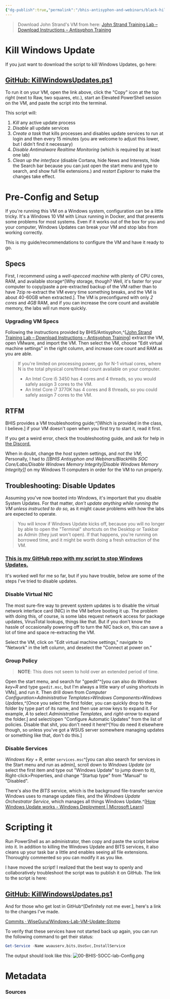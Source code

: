 ```yaml
---
{"dg-publish":true,"permalink":"/bhis-antisyphon-and-webinars/black-hills-soc-core/labs/00-bhis-socc-lab-config/"}
---
```


> Download John Strand's VM from here: [John Strand Training Lab – Download Instructions – Antisyphon Training](https://www.antisyphontraining.com/john-strand-training-lab-download-instructions/)

# Kill Windows Update
If you just want to download the script to kill Windows Updates, go here:

## [GitHub: KillWindowsUpdates.ps1](https://github.com/WiseGuru/Windows-Lab-VM-Update-Stomp/blob/main/KillWindowsUpdates.ps1)

To run it on your VM, open the link above, click the "Copy" icon at the top right (next to Raw, two squares, etc.), start an Elevated PowerShell session on the VM, and paste the script into the terminal.

This script will:
1. *Kill* any active update process
2. *Disable* all update services
3. *Create a task* that kills processes and disables update services to run at login and then every 15 minutes (you are welcome to adjust this lower, but I didn't find it necessary)
4. *Disable Antimalware Realtime Monitoring* (which is required by at least one lab)
5. *Clean up the interface* (disable Cortana, hide News and Interests, hide the Search bar because you can just open the start menu and type to search, and show full file extensions.) and *restart Explorer* to make the changes take effect.

# Pre-Config and Setup

If you're running this VM on a Windows system, configuration can be a little tricky. It's a Windows 10 VM with Linux running in Docker, and that presents some problems for most systems. Even if it works out of the box for you and your computer, Windows Updates can break your VM and stop labs from working correctly.

This is my guide/recommendations to configure the VM and have it ready to go.
## Specs
First, I recommend using a *well-specced machine* with plenty of CPU cores, RAM, and available storage^[Why storage, though? Well, it's faster for your computer to copy/paste a pre-extracted backup of the VM rather than to have 7zip re-extract the VM every time something breaks, and the VM is about 40-60GB when extracted.]. The VM is preconfigured with only *2 cores* and *4GB* RAM, and if you can increase the core count and available memory, the labs will run more quickly.

### Upgrading VM Specs
Following the instructions provided by BHIS/Antisyphon,^[[John Strand Training Lab – Download Instructions – Antisyphon Training](https://www.antisyphontraining.com/john-strand-training-lab-download-instructions/)] extract the VM, open VMware, and import the VM. Then select the VM, choose "Edit virtual machine settings" in the right column, and increase core count and RAM as you are able.

> If you're limited on processing power, go for N-1 virtual cores, where N is the total physical core/thread count available on your computer.
> - An Intel Core i5 3450 has 4 cores and 4 threads, so you would safely assign 3 cores to the VM.
> - An Intel Core i7 3770K has 4 cores and 8 threads, so you could safely assign 7 cores to the VM.

## RTFM
BHIS provides a VM troubleshooting guide;^[Which is provided in the class, I believe.] if your VM doesn't open when you first try to start it, read it first. 

If you get a weird error, check the troubleshooting guide, and ask for help in [the Discord.](https://discord.gg/antisyphon)

When in doubt, change the *host* system settings, and *not the VM*; Personally, I had to *[[BHIS Antisyphon and Webinars/BlackHills SOC Core/Labs/Disable Windows Memory Integrity\|Disable Windows Memory Integrity]]* on my Windows 11 computers in order for the VM to run properly.
## Troubleshooting: Disable Updates
Assuming you've now booted into Windows, it's important that you disable System Updates. For that matter, *don't update anything while running the VM unless instructed to do so,* as it might cause problems with how the labs are expected to operate.

> You will know if Windows Update kicks off, because you will no longer by able to open the "Terminal" shortcuts on the Desktop or Taskbar as Admin (they just won't open).
> If that happens, you're running on borrowed time, and it might be worth doing a fresh extraction of the VM.

### [This is my GitHub repo with my script to stop Windows Updates.](https://github.com/WiseGuru/Windows-Lab-VM-Update-Stomp) 
It's worked well for me so far, but if you have trouble, below are some of the steps I've tried to disable updates.

### Disable Virtual NIC
The most sure-fire way to prevent system updates is to disable the virtual network interface card (NIC) in the VM before booting it up. The problem with doing this, of course, is some labs request network access for package updates, VirusTotal lookups, things like that. But if you don't know the hassle of occasionally powering off to turn the NIC back on, this can save a lot of time and space re-extracting the VM.

Select the VM, click on "Edit virtual machine settings," navigate to "Network" in the left column, and deselect the "Connect at power on."

### Group Policy
> **NOTE**: This does not seem to hold over an extended period of time.

Open the start menu, and search for "gpedit"^[you can also do *Windows key+R* and type `gpedit.msc`, but I'm always a little wary of using shortcuts in VMs], and run it. Then drill down from *Computer Configuration>Administrative Templates>Windows Components>Windows Updates*,^[Once you select the first folder, you can quickly drop to the folder by type part of its name, and then use arrow keys to expand it. For example, *A* to select *Administrative Templates*, and *right-arrow* to expand the folder.] and select/open "Configure Automatic Updates" from the list of policies. Disable that shit, you don't need it here!^[You do need it elsewhere though, so unless you've got a WSUS server somewhere managing updates or something like that, don't do this.]

### Disable Services
*Windows Key* + *R*, enter `services.msc`^[you can also search for services in the Start menu and run as admin], scroll down to *Windows Update* (or select the first item and type out "Windows Update" to jump down to it), Right-click>Properties, and change "Startup type" from "Manual" to "Disabled".

There's also the *BITS* service, which is the background file-transfer service Windows uses to manage update files, and the *Windows Update Orchestrator Service,* which manages all things Windows Update.^[[How Windows Update works - Windows Deployment | Microsoft Learn](https://learn.microsoft.com/en-us/windows/deployment/update/how-windows-update-works)]

# Scripting it
Run PowerShell as an administrator, then copy and paste the script below into it. In addition to killing the Windows Update and BITS services, it also cleans up your task bar a little and enables seeing all file extensions. Thoroughly commented so you can modify it as you like.

I have moved the script! I realized that the best way to openly and collaboratively troubleshoot the script was to publish it on GitHub. The link to the script is here:

## [GitHub: KillWindowsUpdates.ps1](https://github.com/WiseGuru/Windows-Lab-VM-Update-Stomp/blob/main/KillWindowsUpdates.ps1)

And for those who get lost in GitHub^[Definitely not me ever.], here's a link to the changes I've made.

[Commits · WiseGuru/Windows-Lab-VM-Update-Stomp](https://github.com/WiseGuru/Windows-Lab-VM-Update-Stomp/commits/main/)

To verify that these services have not started back up again, you can run the following command to get their status:

```PowerShell
Get-Service -Name wuauserv,bits,UsoSvc,InstallService
```
The output should look like this:
![00-BHIS-SOCC-lab-Config.png](/img/user/Attachments/00-BHIS-SOCC-lab-Config.png)


# Metadata

### Sources
